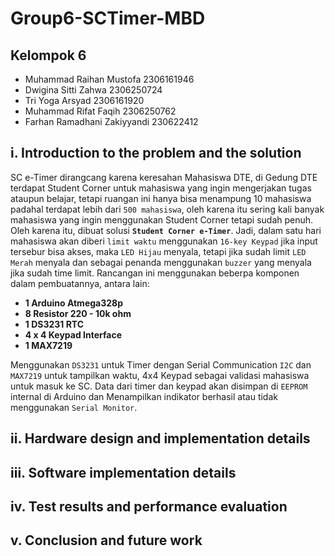 # Group6-SCTimer-MBD

## Kelompok 6
- Muhammad Raihan Mustofa 2306161946
- Dwigina Sitti Zahwa     2306250724
- Tri Yoga Arsyad         2306161920
- Muhammad Rifat Faqih    2306250762
- Farhan Ramadhani Zakiyyandi 230622412

## i. Introduction to the problem and the solution
SC e-Timer dirangcang karena keresahan Mahasiswa DTE, di Gedung DTE terdapat Student Corner untuk mahasiswa yang ingin mengerjakan tugas ataupun belajar, tetapi ruangan ini hanya bisa menampung 10 mahasiswa padahal terdapat lebih dari `500 mahasiswa`, oleh karena itu sering kali banyak mahasiswa yang ingin menggunakan Student Corner tetapi sudah penuh. Oleh karena itu, dibuat solusi **`Student Corner e-Timer`**. Jadi, dalam satu hari mahasiswa akan diberi `limit waktu` menggunakan `16-key Keypad` jika input tersebur bisa akses, maka `LED Hijau` menyala, tetapi jika sudah limit `LED Merah` menyala dan sebagai penanda menggunakan `buzzer` yang menyala jika sudah time limit. Rancangan ini menggunakan beberpa komponen dalam pembuatannya, antara lain:
- **1 Arduino Atmega328p**
- **8 Resistor 220 - 10k ohm**
- **1 DS3231 RTC**
- **4 x 4 Keypad Interface**
- **1 MAX7219**

Menggunakan `DS3231` untuk Timer dengan Serial Communication `I2C` dan `MAX7219` untuk tampilkan waktu, 4x4 Keypad sebagai validasi mahasiswa untuk masuk ke SC. Data dari timer dan keypad akan disimpan di `EEPROM` internal di Arduino dan Menampilkan indikator berhasil atau tidak menggunakan `Serial Monitor`.
## ii. Hardware design and implementation details

## iii. Software implementation details

## iv. Test results and performance evaluation

## v. Conclusion and future work
